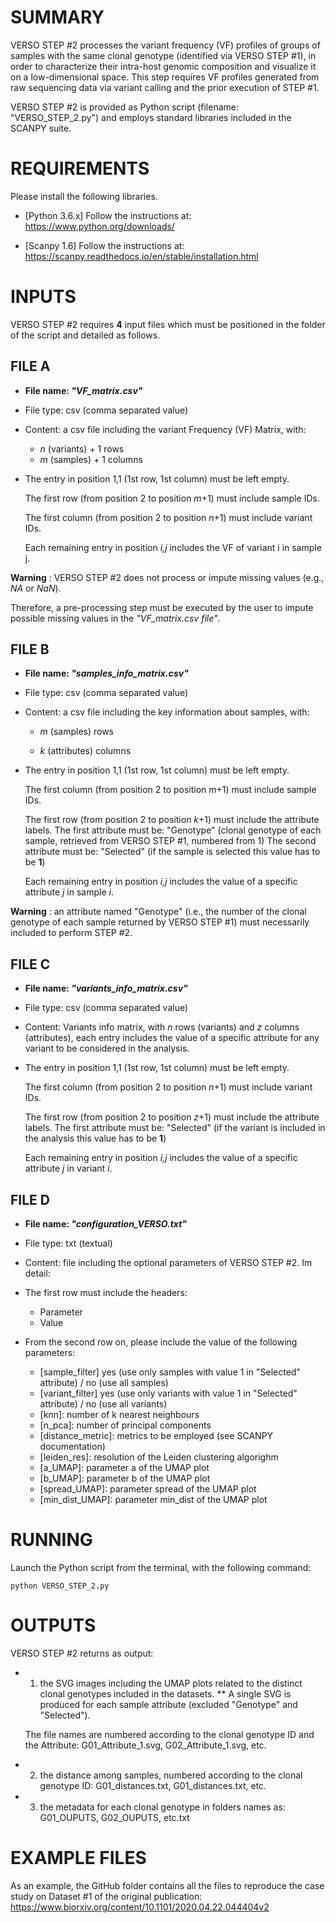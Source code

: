 # SUMMARY
VERSO STEP #2 processes the variant frequency (VF) profiles of groups of samples with the same clonal genotype (identified via VERSO STEP #1), in order to characterize their intra-host genomic composition and visualize it on a low-dimensional space. 
This step requires VF profiles generated from raw sequencing data via variant calling and the prior execution of STEP #1.

VERSO STEP #2 is provided as Python script (filename: "VERSO_STEP_2.py") and employs standard libraries included in the SCANPY suite. 

# REQUIREMENTS
Please install the following libraries.

* [Python 3.6.x] Follow the instructions at: https://www.python.org/downloads/

* [Scanpy 1.6] Follow the instructions at: https://scanpy.readthedocs.io/en/stable/installation.html

# INPUTS
  
VERSO STEP #2 requires **4** input files which must be positioned in the folder of the script and detailed as follows.

## FILE A
* **File name: _"VF_matrix.csv"_**

* File type: csv (comma separated value)

* Content: a csv file including the variant Frequency (VF) Matrix, with:
	* _n_ (variants) + 1 rows  
	* _m_ (samples) + 1 columns 
	
* The entry in position 1,1 (1st row, 1st column) must be left empty. 

	The first row (from position 2 to position _m_+1) must include sample IDs.

	The first column (from position 2 to position _n_+1) must include variant IDs.

	Each remaining entry in position _i,j_ includes the VF of variant i in sample j. 


**Warning** : VERSO STEP #2 does not process or impute missing values (e.g., _NA_ or _NaN_).

Therefore, a pre-processing step must be executed by the user to impute possible missing values in the _"VF_matrix.csv file"_.

## FILE B
* **File name: _"samples_info_matrix.csv"_**

* File type: csv (comma separated value)

* Content: a csv file including the key information about samples, with: 

	* _m_ (samples) rows 
	
	* _k_ (attributes) columns

* The entry in position 1,1 (1st row, 1st column) must be left empty. 

	The first column (from position 2 to position _m_+1) must include sample IDs.

	The first row (from position 2 to position _k_+1) must include the attribute labels.
		The first attribute must be: "Genotype" (clonal genotype of each sample, retrieved from VERSO STEP #1, numbered from 1)
		The second attribute must be: "Selected" (if the sample is selected this value has to be **1**)

	Each remaining entry in position _i,j_ includes the value of a specific attribute _j_ in sample _i_.  

**Warning** : an attribute named "Genotype" (i.e., the number of the clonal genotype of each sample returned by VERSO STEP #1) must necessarily included to perform STEP #2.

## FILE C
* **File name: _"variants_info_matrix.csv"_**

* File type: csv (comma separated value)

* Content: Variants info matrix, with _n_ rows (variants) and _z_ columns (attributes), each entry includes the value of a specific attribute for any variant to be considered in the analysis. 
 
* The entry in position 1,1 (1st row, 1st column) must be left empty. 

 	The first column (from position 2 to position _n_+1) must include variant IDs.

	The first row (from position 2 to position _z_+1) must include the attribute labels.
		The first attribute must be: "Selected" (if the variant is included in the analysis this value has to be **1**)

	Each remaining entry in position _i,j_ includes the value of a specific attribute _j_ in variant _i_.  

## FILE D
* **File name: _"configuration_VERSO.txt"_**

* File type: txt (textual)

* Content: file including the optional parameters of VERSO STEP #2. Im detail: 

* The first row must include the headers: 
	* Parameter 
	* Value

* From the second row on, please include the value of the following parameters: 
	* [sample_filter] yes (use only samples with value 1 in "Selected" attribute) / no (use all samples)
	* [variant_filter] yes (use only variants with value 1 in "Selected" attribute) / no (use all variants)
	* [knn]: number of k nearest neighbours
	* [n_pca]: number of principal components
	* [distance_metric]: metrics to be employed (see SCANPY documentation)
	* [leiden_res]: resolution of the Leiden clustering algorighm
	* [a_UMAP]: parameter a of the UMAP plot
	* [b_UMAP]: parameter b of the UMAP plot
	* [spread_UMAP]: parameter spread of the UMAP plot
	* [min_dist_UMAP]: parameter min_dist of the UMAP plot

# RUNNING
Launch the Python script from the terminal, with the following command: 

	python VERSO_STEP_2.py

# OUTPUTS
VERSO STEP #2 returns as output:

* 1) the SVG images including the UMAP plots related to the distinct clonal genotypes included in the datasets. 
	** A single SVG is produced for each sample attribute (excluded "Genotype" and "Selected"). 
	
	The file names are numbered according to the clonal genotype ID and the Attribute: G01_Attribute_1.svg,  G02_Attribute_1.svg, etc. 
* 2) the distance among samples, numbered according to the clonal genotype ID: G01_distances.txt, G01_distances.txt, etc.  

* 3) the metadata for each clonal genotype in folders names as: G01_OUPUTS, G02_OUPUTS, etc.txt

# EXAMPLE FILES
As an example, the GitHub folder contains all the files to reproduce the case study on Dataset #1 of the original publication: https://www.biorxiv.org/content/10.1101/2020.04.22.044404v2
